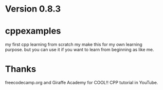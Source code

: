 # Version 0.8.3
# cppexamples
my first cpp learning from scratch
my make this for my own learning purpose.
but you can use it if you want to learn from beginning as like me. 
# Thanks 
freecodecamp.org and Giraffe Academy for COOL!! CPP tutorial in YouTube.
